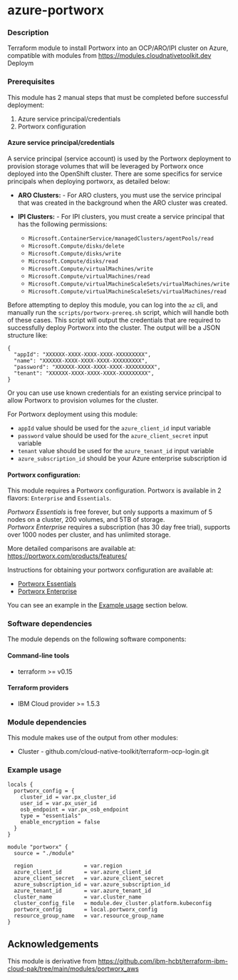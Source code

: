 # azure-portworx


### Description

Terraform module to install Portworx into an OCP/ARO/IPI cluster on Azure, compatible with modules from https://modules.cloudnativetoolkit.dev
Deploym

### Prerequisites

This module has 2 manual steps that must be completed before successful deployment:

1. Azure service principal/credentials
2. Portworx configuration

#### Azure service principal/credentials

A service principal (service account) is used by the Portworx deployment to provision storage volumes that will be leveraged by Portworx once deployed into the OpenShift cluster.   There are some specifics for service principals when deploying portworx, as detailed below:

- **ARO Clusters:** - For ARO clusters, you must use the service principal that was created in the background when the ARO cluster was created.  
- **IPI Clusters:** - For IPI clusters, you must create a service principal that has the following permissions:

  - `Microsoft.ContainerService/managedClusters/agentPools/read`
  - `Microsoft.Compute/disks/delete`
  - `Microsoft.Compute/disks/write`
  - `Microsoft.Compute/disks/read`
  - `Microsoft.Compute/virtualMachines/write`
  - `Microsoft.Compute/virtualMachines/read`
  - `Microsoft.Compute/virtualMachineScaleSets/virtualMachines/write`
  - `Microsoft.Compute/virtualMachineScaleSets/virtualMachines/read`

Before attempting to deploy this module, you can log into the `az` cli, and manually run the `scripts/portworx-prereq.sh` script, which will handle both of these cases.  This script will output the credentials that are required to successfully deploy Portworx into the cluster. The output will be a JSON structure like: 

```
{
  "appId": "XXXXXX-XXXX-XXXX-XXXX-XXXXXXXXX",
  "name": "XXXXXX-XXXX-XXXX-XXXX-XXXXXXXXX",
  "password": "XXXXXX-XXXX-XXXX-XXXX-XXXXXXXXX",
  "tenant": "XXXXXX-XXXX-XXXX-XXXX-XXXXXXXXX", 
}
```

Or you can use use known credentials for an existing service principal to allow Portworx to provision volumes for the cluster.

For Portworx deployment using this module:  
- `appId` value should be used for the `azure_client_id` input variable
- `password` value should be used for the `azure_client_secret` input variable
- `tenant` value should be used for the `azure_tenant_id` input variable
- `azure_subscription_id` should be your Azure enterprise subscription id


#### Portworx configuration:

This module requires a Portworx configuration.   Portworx is available in 2 flavors: `Enterprise` and `Essentials`.   

*Portworx Essentials* is free forever, but only supports a maximum of 5 nodes on a cluster, 200 volumes, and 5TB of storage.   
*Portworx Enterprise* requires a subscription (has 30 day free trial), supports over 1000 nodes per cluster, and has unlimited storage.

More detailed comparisons are available at: https://portworx.com/products/features/

Instructions for obtaining your portworx configuration are available at:
- [Portworx Essentials](./PORTWORX_ESSENTIALS.md)
- [Portworx Enterprise](./PORTWORX_ENTERPRISE.md)

You can see an example in the [Example usage](#example-usage) section below.

### Software dependencies

The module depends on the following software components:

#### Command-line tools

- terraform >= v0.15

#### Terraform providers

- IBM Cloud provider >= 1.5.3

### Module dependencies

This module makes use of the output from other modules:

- Cluster - github.com/cloud-native-toolkit/terraform-ocp-login.git

### Example usage

```hcl-terraform
locals {
  portworx_config = {
    cluster_id = var.px_cluster_id
    user_id = var.px_user_id
    osb_endpoint = var.px_osb_endpoint
    type = "essentials"
    enable_encryption = false
  }
}

module "portworx" {
  source = "./module"

  region                = var.region
  azure_client_id       = var.azure_client_id
  azure_client_secret   = var.azure_client_secret
  azure_subscription_id = var.azure_subscription_id
  azure_tenant_id       = var.azure_tenant_id
  cluster_name          = var.cluster_name
  cluster_config_file   = module.dev_cluster.platform.kubeconfig
  portworx_config       = local.portworx_config
  resource_group_name   = var.resource_group_name
}
```

## Acknowledgements
This module is derivative from https://github.com/ibm-hcbt/terraform-ibm-cloud-pak/tree/main/modules/portworx_aws


